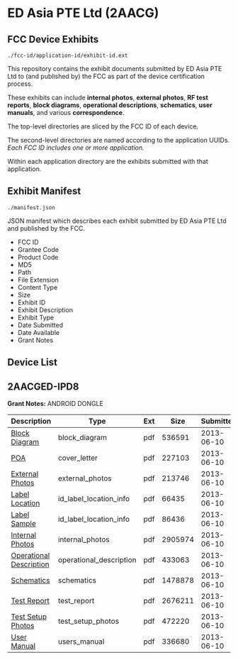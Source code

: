 # ED Asia PTE Ltd (2AACG)
## FCC Device Exhibits

```
./fcc-id/application-id/exhibit-id.ext
```

This repository contains the exhibit documents submitted by ED Asia PTE Ltd to (and published by) the FCC as part of the device certification process.

These exhibits can include **internal photos**, **external photos**, **RF test reports**, **block diagrams**, **operational descriptions**, **schematics**, **user manuals**, and various **correspondence**.

The top-level directories are sliced by the FCC ID of each device.

The second-level directories are named according to the application UUIDs. *Each FCC ID includes one or more application.*

Within each application directory are the exhibits submitted with that application. 

## Exhibit Manifest

```
./manifest.json
```

JSON manifest which describes each exhibit submitted by ED Asia PTE Ltd and published by the FCC.

- FCC ID
- Grantee Code
- Product Code
- MD5
- Path
- File Extension
- Content Type
- Size
- Exhibit ID
- Exhibit Description
- Exhibit Type
- Date Submitted
- Date Available
- Grant Notes

## Device List
## 2AACGED-IPD8
**Grant Notes:** ANDROID DONGLE

| Description | Type | Ext | Size | Submitted | Available |
| ----------- | ---- | --- | ---- | --------- | --------- |
| [Block Diagram](2AACGED-IPD8/66eede6b732789bd241fe36145438a1a/1978639.pdf) | block_diagram | pdf | 536591 | 2013-06-10 | 2013-06-10 |
| [POA](2AACGED-IPD8/66eede6b732789bd241fe36145438a1a/1986766.pdf) | cover_letter | pdf | 227103 | 2013-06-10 | 2013-06-10 |
| [External Photos](2AACGED-IPD8/66eede6b732789bd241fe36145438a1a/1986760.pdf) | external_photos | pdf | 213746 | 2013-06-10 | 2013-06-10 |
| [Label Location](2AACGED-IPD8/66eede6b732789bd241fe36145438a1a/1986761.pdf) | id_label_location_info | pdf | 66435 | 2013-06-10 | 2013-06-10 |
| [Label Sample](2AACGED-IPD8/66eede6b732789bd241fe36145438a1a/1986763.pdf) | id_label_location_info | pdf | 86436 | 2013-06-10 | 2013-06-10 |
| [Internal Photos](2AACGED-IPD8/66eede6b732789bd241fe36145438a1a/1986764.pdf) | internal_photos | pdf | 2905974 | 2013-06-10 | 2013-06-10 |
| [Operational Description](2AACGED-IPD8/66eede6b732789bd241fe36145438a1a/1978642.pdf) | operational_description | pdf | 433063 | 2013-06-10 | 2013-06-10 |
| [Schematics](2AACGED-IPD8/66eede6b732789bd241fe36145438a1a/1986767.pdf) | schematics | pdf | 1478878 | 2013-06-10 | 2013-06-10 |
| [Test Report](2AACGED-IPD8/66eede6b732789bd241fe36145438a1a/1986765.pdf) | test_report | pdf | 2676211 | 2013-06-10 | 2013-06-10 |
| [Test Setup Photos](2AACGED-IPD8/66eede6b732789bd241fe36145438a1a/1986768.pdf) | test_setup_photos | pdf | 472220 | 2013-06-10 | 2013-06-10 |
| [User Manual](2AACGED-IPD8/66eede6b732789bd241fe36145438a1a/1986762.pdf) | users_manual | pdf | 336680 | 2013-06-10 | 2013-06-10 |
